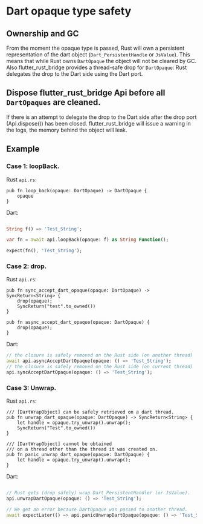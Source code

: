 # Dart opaque type safety

## Ownership and GC

From the moment the opaque type is passed, Rust will own a persistent representation of the dart object (`Dart_PersistentHandle` or `JsValue`).
This means that while Rust owns `DartOpaque` the object will not be cleared by GC.
Also flutter_rust_bridge provides a thread-safe drop for `DartOpaque`: Rust delegates the drop to the Dart side using the Dart port.

## Dispose flutter_rust_bridge Api before all `DartOpaques` are cleaned.

If there is an attempt to delegate the drop to the Dart side after the drop port (Api.dispose()) has been closed. flutter_rust_bridge will issue a warning in the logs, the memory behind the object will leak.

## Example

### Case 1: loopBack.

Rust `api.rs`:

```rust,noplayground
pub fn loop_back(opaque: DartOpaque) -> DartOpaque {
    opaque
}
```

Dart:

```dart

String f() => 'Test_String';

var fn = await api.loopBack(opaque: f) as String Function();

expect(fn(), 'Test_String');
```

### Case 2: drop.

Rust `api.rs`:

```rust,noplayground
pub fn sync_accept_dart_opaque(opaque: DartOpaque) -> SyncReturn<String> {
    drop(opaque);
    SyncReturn("test".to_owned())
}

pub fn async_accept_dart_opaque(opaque: DartOpaque) {
    drop(opaque);
}
```

Dart:

```dart
// the closure is safely removed on the Rust side (on another thread)
await api.asyncAcceptDartOpaque(opaque: () => 'Test_String');
// the closure is safely removed on the Rust side (on current thread)
api.syncAcceptDartOpaque(opaque: () => 'Test_String');
```

### Case 3: Unwrap.

Rust `api.rs`:

```rust,noplayground
/// [DartWrapObject] can be safely retrieved on a dart thread.
pub fn unwrap_dart_opaque(opaque: DartOpaque) -> SyncReturn<String> {
    let handle = opaque.try_unwrap().unwrap();
    SyncReturn("Test".to_owned())
}

/// [DartWrapObject] cannot be obtained
/// on a thread other than the thread it was created on.
pub fn panic_unwrap_dart_opaque(opaque: DartOpaque) {
    let handle = opaque.try_unwrap().unwrap();
}
```

Dart:

```dart

// Rust gets (drop safely) wrap Dart_PersistentHandler (or JsValue).
api.unwrapDartOpaque(opaque: () => 'Test_String');

// We get an error because DartOpaque was passed to another thread.
await expectLater(() => api.panicUnwrapDartOpaque(opaque: () => 'Test_String'), throwsA(isA<FfiException>()));
```
